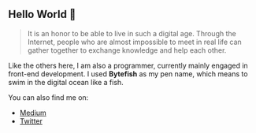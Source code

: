 ## Hello World 👋

> It is an honor to be able to live in such a digital age. Through the Internet, people who are almost impossible to meet in real life can gather together to exchange knowledge and help each other.

Like the others here, I am also a programmer, currently mainly engaged in front-end development. I used **Bytefish** as my pen name, which means to swim in the digital ocean like a fish.

You can also find me on:
- [Medium](https://bytefish.medium.com/)
- [Twitter](https://twitter.com/BytefishMedium)
